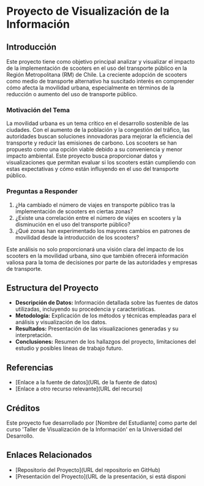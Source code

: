 # Proyecto de Visualización de la Información

## Introducción

Este proyecto tiene como objetivo principal analizar y visualizar el impacto de la implementación de scooters en el uso del transporte público en la Región Metropolitana (RM) de Chile. La creciente adopción de scooters como medio de transporte alternativo ha suscitado interés en comprender cómo afecta la movilidad urbana, especialmente en términos de la reducción o aumento del uso de transporte público.

### Motivación del Tema

La movilidad urbana es un tema crítico en el desarrollo sostenible de las ciudades. Con el aumento de la población y la congestión del tráfico, las autoridades buscan soluciones innovadoras para mejorar la eficiencia del transporte y reducir las emisiones de carbono. Los scooters se han propuesto como una opción viable debido a su conveniencia y menor impacto ambiental. Este proyecto busca proporcionar datos y visualizaciones que permitan evaluar si los scooters están cumpliendo con estas expectativas y cómo están influyendo en el uso del transporte público.

### Preguntas a Responder

1. ¿Ha cambiado el número de viajes en transporte público tras la implementación de scooters en ciertas zonas?
2. ¿Existe una correlación entre el número de viajes en scooters y la disminución en el uso del transporte público?
3. ¿Qué zonas han experimentado los mayores cambios en patrones de movilidad desde la introducción de los scooters?

Este análisis no solo proporcionará una visión clara del impacto de los scooters en la movilidad urbana, sino que también ofrecerá información valiosa para la toma de decisiones por parte de las autoridades y empresas de transporte.

## Estructura del Proyecto

- **Descripción de Datos:** Información detallada sobre las fuentes de datos utilizadas, incluyendo su procedencia y características.
- **Metodología:** Explicación de los métodos y técnicas empleadas para el análisis y visualización de los datos.
- **Resultados:** Presentación de las visualizaciones generadas y su interpretación.
- **Conclusiones:** Resumen de los hallazgos del proyecto, limitaciones del estudio y posibles líneas de trabajo futuro.

## Referencias

- [Enlace a la fuente de datos](URL de la fuente de datos)
- [Enlace a otro recurso relevante](URL del recurso)

## Créditos

Este proyecto fue desarrollado por [Nombre del Estudiante] como parte del curso 'Taller de Visualización de la Información' en la Universidad del Desarrollo.

## Enlaces Relacionados

- [Repositorio del Proyecto](URL del repositorio en GitHub)
- [Presentación del Proyecto](URL de la presentación, si está disponi
